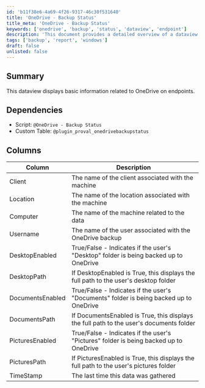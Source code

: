 ```yaml
---
id: 'b11f38e6-4a69-4f26-9317-46c30f531640'
title: 'OneDrive - Backup Status'
title_meta: 'OneDrive - Backup Status'
keywords: ['onedrive', 'backup', 'status', 'dataview', 'endpoint']
description: 'This document provides a detailed overview of a dataview that displays essential information related to OneDrive backups on endpoints, including dependencies, columns, and their descriptions.'
tags: ['backup', 'report', 'windows']
draft: false
unlisted: false
---
```


## Summary

This dataview displays basic information related to OneDrive on endpoints.

## Dependencies

- Script: `@OneDrive - Backup Status`
- Custom Table: `@plugin_proval_onedrivebackupstatus`

## Columns

| Column            | Description                                                                                          |
|-------------------|------------------------------------------------------------------------------------------------------|
| Client            | The name of the client associated with the machine                                                  |
| Location          | The name of the location associated with the machine                                                |
| Computer          | The name of the machine related to the data                                                         |
| Username          | The name of the user associated with the OneDrive backup                                            |
| DesktopEnabled     | True/False - Indicates if the user's "Desktop" folder is being backed up to OneDrive               |
| DesktopPath       | If DesktopEnabled is True, this displays the full path to the user's desktop folder                 |
| DocumentsEnabled   | True/False - Indicates if the user's "Documents" folder is being backed up to OneDrive             |
| DocumentsPath     | If DocumentsEnabled is True, this displays the full path to the user's documents folder             |
| PicturesEnabled    | True/False - Indicates if the user's "Pictures" folder is being backed up to OneDrive              |
| PicturesPath      | If PicturesEnabled is True, this displays the full path to the user's pictures folder               |
| TimeStamp         | The last time this data was gathered                                                                  |



